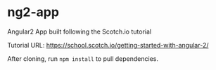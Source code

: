 # ng2-app
Angular2 App built following the Scotch.io tutorial

Tutorial URL: https://school.scotch.io/getting-started-with-angular-2/

After cloning, run ```npm install``` to pull dependencies.